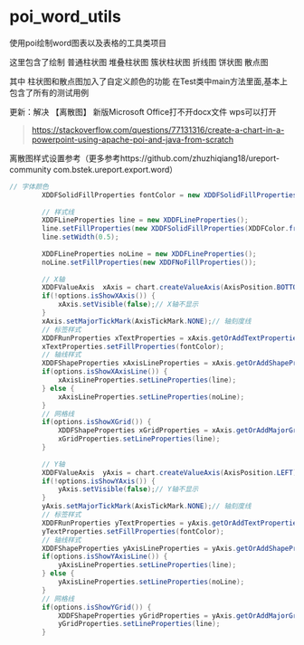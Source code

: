 # poi_word_utils
使用poi绘制word图表以及表格的工具类项目

这里包含了绘制
  普通柱状图
  堆叠柱状图
  簇状柱状图
  折线图
  饼状图
  散点图
  
其中 柱状图和散点图加入了自定义颜色的功能
在Test类中main方法里面,基本上包含了所有的测试用例

更新：解决 【离散图】 新版Microsoft Office打不开docx文件 wps可以打开
> https://stackoverflow.com/questions/77131316/create-a-chart-in-a-powerpoint-using-apache-poi-and-java-from-scratch

离散图样式设置参考（更多参考https://github.com/zhuzhiqiang18/ureport-community  com.bstek.ureport.export.word）
```java
// 字体颜色
		XDDFSolidFillProperties fontColor = new XDDFSolidFillProperties(XDDFColor.from(new byte[] {(byte)96,(byte)98,(byte)102}));
		
		// 样式线
		XDDFLineProperties line = new XDDFLineProperties();
		line.setFillProperties(new XDDFSolidFillProperties(XDDFColor.from(new byte[] {(byte)228,(byte)231,(byte)237})));
		line.setWidth(0.5);
		
		XDDFLineProperties noLine = new XDDFLineProperties();
		noLine.setFillProperties(new XDDFNoFillProperties());
				
		// X轴
		XDDFValueAxis  xAxis = chart.createValueAxis(AxisPosition.BOTTOM);
		if(!options.isShowXAxis()) {
			xAxis.setVisible(false);// X轴不显示
		}
		xAxis.setMajorTickMark(AxisTickMark.NONE);// 轴刻度线
		// 标签样式
		XDDFRunProperties xTextProperties = xAxis.getOrAddTextProperties();
		xTextProperties.setFillProperties(fontColor);
		// 轴线样式
		XDDFShapeProperties xAxisLineProperties = xAxis.getOrAddShapeProperties();
		if(options.isShowXAxisLine()) {
			xAxisLineProperties.setLineProperties(line);
		} else {
			xAxisLineProperties.setLineProperties(noLine);
		}
		// 网格线
		if(options.isShowXGrid()) {
			XDDFShapeProperties xGridProperties = xAxis.getOrAddMajorGridProperties();
			xGridProperties.setLineProperties(line);
		}
				
		// Y轴
		XDDFValueAxis  yAxis = chart.createValueAxis(AxisPosition.LEFT);
		if(!options.isShowYAxis()) {
			yAxis.setVisible(false);// Y轴不显示
		}
		yAxis.setMajorTickMark(AxisTickMark.NONE);// 轴刻度线
		// 标签样式
		XDDFRunProperties yTextProperties = yAxis.getOrAddTextProperties();
		yTextProperties.setFillProperties(fontColor);
		// 轴线样式
		XDDFShapeProperties yAxisLineProperties = yAxis.getOrAddShapeProperties();
		if(options.isShowYAxisLine()) {
			yAxisLineProperties.setLineProperties(line);
		} else {
			yAxisLineProperties.setLineProperties(noLine);
		}
		// 网格线
		if(options.isShowYGrid()) {
			XDDFShapeProperties yGridProperties = yAxis.getOrAddMajorGridProperties();
			yGridProperties.setLineProperties(line);
		}
```

